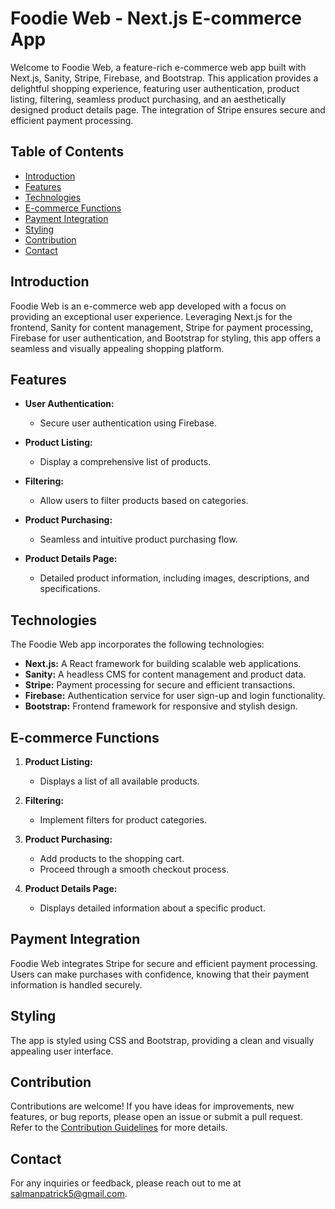 # Foodie Web - Next.js E-commerce App

Welcome to Foodie Web, a feature-rich e-commerce web app built with Next.js, Sanity, Stripe, Firebase, and Bootstrap. This application provides a delightful shopping experience, featuring user authentication, product listing, filtering, seamless product purchasing, and an aesthetically designed product details page. The integration of Stripe ensures secure and efficient payment processing.

## Table of Contents

- [Introduction](#introduction)
- [Features](#features)
- [Technologies](#technologies)
- [E-commerce Functions](#e-commerce-functions)
- [Payment Integration](#payment-integration)
- [Styling](#styling)
- [Contribution](#contribution)
- [Contact](#contact)

## Introduction

Foodie Web is an e-commerce web app developed with a focus on providing an exceptional user experience. Leveraging Next.js for the frontend, Sanity for content management, Stripe for payment processing, Firebase for user authentication, and Bootstrap for styling, this app offers a seamless and visually appealing shopping platform.

## Features

- **User Authentication:**
  - Secure user authentication using Firebase.

- **Product Listing:**
  - Display a comprehensive list of products.

- **Filtering:**
  - Allow users to filter products based on categories.

- **Product Purchasing:**
  - Seamless and intuitive product purchasing flow.

- **Product Details Page:**
  - Detailed product information, including images, descriptions, and specifications.

## Technologies

The Foodie Web app incorporates the following technologies:

- **Next.js:** A React framework for building scalable web applications.
- **Sanity:** A headless CMS for content management and product data.
- **Stripe:** Payment processing for secure and efficient transactions.
- **Firebase:** Authentication service for user sign-up and login functionality.
- **Bootstrap:** Frontend framework for responsive and stylish design.

## E-commerce Functions

1. **Product Listing:**
   - Displays a list of all available products.

2. **Filtering:**
   - Implement filters for product categories.

3. **Product Purchasing:**
   - Add products to the shopping cart.
   - Proceed through a smooth checkout process.

4. **Product Details Page:**
   - Displays detailed information about a specific product.

## Payment Integration

Foodie Web integrates Stripe for secure and efficient payment processing. Users can make purchases with confidence, knowing that their payment information is handled securely.

## Styling

The app is styled using CSS and Bootstrap, providing a clean and visually appealing user interface.

## Contribution

Contributions are welcome! If you have ideas for improvements, new features, or bug reports, please open an issue or submit a pull request. Refer to the [Contribution Guidelines](CONTRIBUTING.md) for more details.

## Contact

For any inquiries or feedback, please reach out to me at salmanpatrick5@gmail.com.
